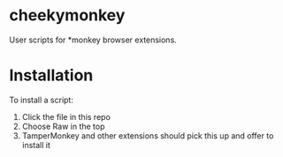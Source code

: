 # cheekymonkey

User scripts for *monkey browser extensions.

# Installation

To install a script:

1. Click the file in this repo
2. Choose Raw in the top
3. TamperMonkey and other extensions should pick this up and offer to install it
